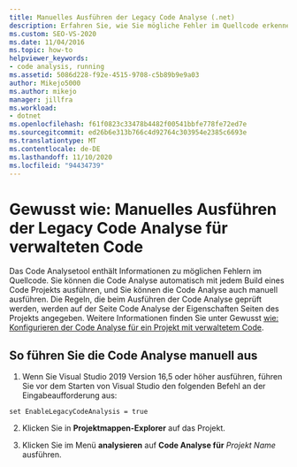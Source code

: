 ```yaml
---
title: Manuelles Ausführen der Legacy Code Analyse (.net)
description: Erfahren Sie, wie Sie mögliche Fehler im Quellcode erkennen. Weitere Informationen finden Sie unter Manuelles Ausführen von Legacy Code Analysen für verwalteten Code in Visual Studio.
ms.custom: SEO-VS-2020
ms.date: 11/04/2016
ms.topic: how-to
helpviewer_keywords:
- code analysis, running
ms.assetid: 5086d228-f92e-4515-9708-c5b89b9e9a03
author: Mikejo5000
ms.author: mikejo
manager: jillfra
ms.workload:
- dotnet
ms.openlocfilehash: f61f0823c33478b4482f00541bbfe778fe72ed7e
ms.sourcegitcommit: ed26b6e313b766c4d92764c303954e2385c6693e
ms.translationtype: MT
ms.contentlocale: de-DE
ms.lasthandoff: 11/10/2020
ms.locfileid: "94434739"
---
```

# <a name="how-to-run-legacy-code-analysis-manually-for-managed-code"></a>Gewusst wie: Manuelles Ausführen der Legacy Code Analyse für verwalteten Code

Das Code Analysetool enthält Informationen zu möglichen Fehlern im Quellcode. Sie können die Code Analyse automatisch mit jedem Build eines Code Projekts ausführen, und Sie können die Code Analyse auch manuell ausführen. Die Regeln, die beim Ausführen der Code Analyse geprüft werden, werden auf der Seite Code Analyse der Eigenschaften Seiten des Projekts angegeben. Weitere Informationen finden Sie unter Gewusst [wie: Konfigurieren der Code Analyse für ein Projekt mit verwaltetem Code](../code-quality/how-to-configure-code-analysis-for-a-managed-code-project.md).

## <a name="to-run-code-analysis-manually"></a>So führen Sie die Code Analyse manuell aus

1. Wenn Sie Visual Studio 2019 Version 16,5 oder höher ausführen, führen Sie vor dem Starten von Visual Studio den folgenden Befehl an der Eingabeaufforderung aus:

```
set EnableLegacyCodeAnalysis = true
```

2. Klicken Sie in **Projektmappen-Explorer** auf das Projekt.

3. Klicken Sie im Menü **analysieren** auf **Code Analyse für** *Projekt Name* ausführen.
